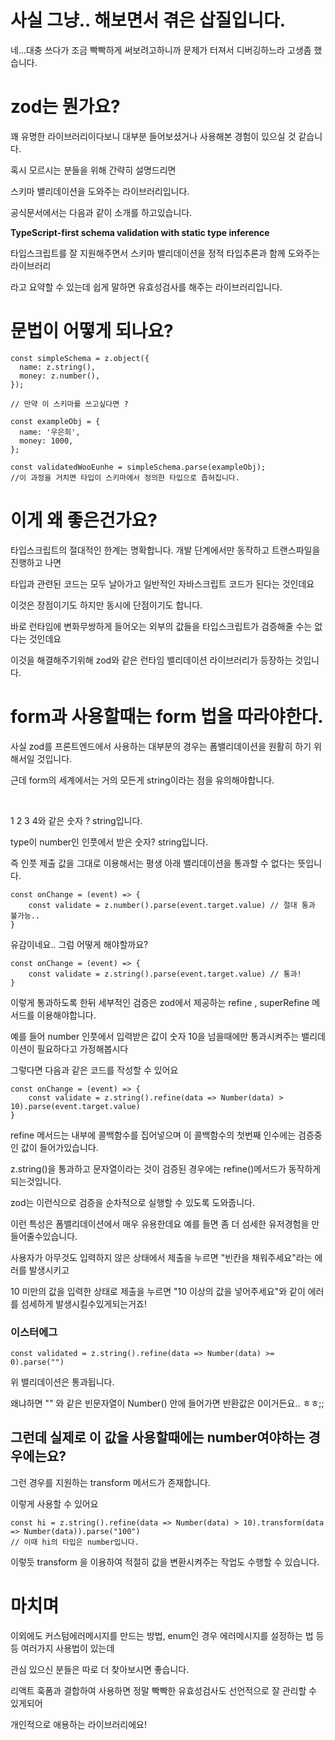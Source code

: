 # 사실 그냥.. 해보면서 겪은 삽질입니다.

네...대충 쓰다가 조금 빡빡하게 써보려고하니까 문제가 터져서 디버깅하느라 고생좀 했습니다.

# zod는 뭔가요?

꽤 유명한 라이브러리이다보니 대부분 들어보셨거나 사용해본 경험이 있으실 것 같습니다.

혹시 모르시는 분들을 위해 간략히 설명드리면

스키마 밸리데이션을 도와주는 라이브러리입니다.

공식문서에서는 다음과 같이 소개를 하고있습니다.

**TypeScript-first schema validation with static type inference**

타입스크립트를 잘 지원해주면서 스키마 밸리데이션을 정적 타입추론과 함께 도와주는 라이브러리

라고 요약할 수 있는데 쉽게 말하면 유효성검사를 해주는 라이브러리입니다.

# 문법이 어떻게 되나요?

```tsx
const simpleSchema = z.object({
  name: z.string(),
  money: z.number(),
});

// 만약 이 스키마를 쓰고싶다면 ?

const exampleObj = {
  name: '우은희',
  money: 1000,
};

const validatedWooEunhe = simpleSchema.parse(exampleObj);
//이 과정을 거치면 타입이 스키마에서 정의한 타입으로 좁혀집니다.
```

# 이게 왜 좋은건가요?

타입스크립트의 절대적인 한계는 명확합니다. 개발 단계에서만 동작하고 트랜스파일을 진행하고 나면

타입과 관련된 코드는 모두 날아가고 일반적인 자바스크립트 코드가 된다는 것인데요

이것은 장점이기도 하지만 동시에 단점이기도 합니다.

바로 런타임에 변화무쌍하게 들어오는 외부의 값들을 타입스크립트가 검증해줄 수는 없다는 것인데요

이것을 해결해주기위해 zod와 같은 런타임 밸리데이션 라이브러리가 등장하는 것입니다.

# form과 사용할때는 form 법을 따라야한다.

사실 zod를 프론트엔드에서 사용하는 대부분의 경우는 폼밸리데이션을 원활히 하기 위해서일 것입니다.

근데 form의 세계에서는 거의 모든게 string이라는 점을 유의해야합니다.

<br/>

1 2 3 4와 같은 숫자 ? string입니다.

type이 number인 인풋에서 받은 숫자? string입니다.

즉 인풋 제출 값을 그대로 이용해서는 평생 아래 밸리데이션을 통과할 수 없다는 뜻입니다.

```tsx
const onChange = (event) => {
    const validate = z.number().parse(event.target.value) // 절대 통과 불가능..
}

```

유감이네요.. 그럼 어떻게 해야할까요?


```tsx
const onChange = (event) => {
    const validate = z.string().parse(event.target.value) // 통과!
}

```

이렇게 통과하도록 한뒤 세부적인 검증은 zod에서 제공하는 refine , superRefine 메서드를 이용해야합니다.

예를 들어 number 인풋에서 입력받은 값이 숫자 10을 넘을때에만 통과시켜주는 밸리데이션이 필요하다고 가정해봅시다

그렇다면 다음과 같은 코드를 작성할 수 있어요

```tsx
const onChange = (event) => {
    const validate = z.string().refine(data => Number(data) > 10).parse(event.target.value)
}
```

refine 메서드는 내부에 콜백함수를 집어넣으며 이 콜백함수의 첫번째 인수에는 검증중인 값이 들어가있습니다.

z.string()을 통과하고 문자열이라는 것이 검증된 경우에는 refine()메서드가 동작하게되는것입니다.

zod는 이런식으로 검증을 순차적으로 실행할 수 있도록 도와줍니다.

이런 특성은 폼밸리데이션에서 매우 유용한데요 예를 들면 좀 더 섬세한 유저경험을 만들어줄수있습니다.

사용자가 아무것도 입력하지 않은 상태에서 제출을 누르면 "빈칸을 채워주세요"라는 에러를 발생시키고

10 미만의 값을 입력한 상태로 제출을 누르면 "10 이상의 값을 넣어주세요"와 같이 에러를 섬세하게 발생시킬수있게되는거죠!

### 이스터에그

```tsx
const validated = z.string().refine(data => Number(data) >= 0).parse("")
```

위 밸리데이션은 통과됩니다.

왜냐하면 "" 와 같은 빈문자열이 Number() 안에 들어가면 반환값은 0이거든요.. ㅎㅎ;;


## 그런데 실제로 이 값을 사용할때에는 number여야하는 경우에는요?

그런 경우를 지원하는 transform 메서드가 존재합니다.

이렇게 사용할 수 있어요

```tsx
const hi = z.string().refine(data => Number(data) > 10).transform(data => Number(data)).parse("100") 
// 이때 hi의 타입은 number입니다.
```

이렇듯 transform 을 이용하여 적절히 값을 변환시켜주는 작업도 수행할 수 있습니다.



# 마치며

이외에도 커스텀에러메시지를 만드는 방법, enum인 경우 에러메시지를 설정하는 법 등등 여러가지 사용법이 있는데

관심 있으신 분들은 따로 더 찾아보시면 좋습니다.

리액트 훅폼과 결합하여 사용하면 정말 빡빡한 유효성검사도 선언적으로 잘 관리할 수 있게되어

개인적으로 애용하는 라이브러리에요!

